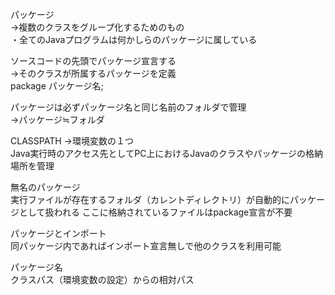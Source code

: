 パッケージ  
    →複数のクラスをグループ化するためのもの  
    ・全てのJavaプログラムは何かしらのパッケージに属している  
  
ソースコードの先頭でパッケージ宣言する  
    →そのクラスが所属するパッケージを定義  
    package パッケージ名;  
  
パッケージは必ずパッケージ名と同じ名前のフォルダで管理  
    →パッケージ≒フォルダ  
  
CLASSPATH
    →環境変数の１つ  
      Java実行時のアクセス先としてPC上におけるJavaのクラスやパッケージの格納場所を管理  
  
無名のパッケージ  
    実行ファイルが存在するフォルダ（カレントディレクトリ）が自動的にパッケージとして扱われる
    ここに格納されているファイルはpackage宣言が不要  
  
パッケージとインポート  
    同パッケージ内であればインポート宣言無しで他のクラスを利用可能  
  
パッケージ名  
    クラスパス（環境変数の設定）からの相対パス  
